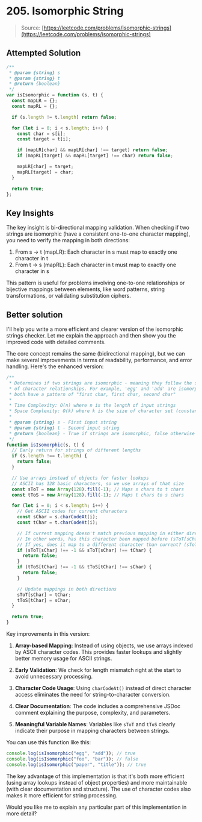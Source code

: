 # 205. Isomorphic String

> Source: [https://leetcode.com/problems/isomorphic-strings](https://leetcode.com/problems/isomorphic-strings)

## Attempted Solution

```js
/**
 * @param {string} s
 * @param {string} t
 * @return {boolean}
 */
var isIsomorphic = function (s, t) {
  const mapLR = {};
  const mapRL = {};

  if (s.length != t.length) return false;

  for (let i = 0; i < s.length; i++) {
    const char = s[i];
    const target = t[i];

    if (mapLR[char] && mapLR[char] !== target) return false;
    if (mapRL[target] && mapRL[target] !== char) return false;

    mapLR[char] = target;
    mapRL[target] = char;
  }

  return true;
};
```

## Key Insights

The key insight is bi-directional mapping validation. When checking if two strings are isomorphic (have a consistent one-to-one character mapping), you need to verify the mapping in both directions:

1. From s → t (mapLR): Each character in s must map to exactly one character in t
2. From t → s (mapRL): Each character in t must map to exactly one character in s

This pattern is useful for problems involving one-to-one relationships or bijective mappings between elements, like word patterns, string transformations, or validating substitution ciphers.

## Better solution

I'll help you write a more efficient and clearer version of the isomorphic strings checker. Let me explain the approach and then show you the improved code with detailed comments.

The core concept remains the same (bidirectional mapping), but we can make several improvements in terms of readability, performance, and error handling. Here's the enhanced version:

```javascript
/**
 * Determines if two strings are isomorphic - meaning they follow the same pattern
 * of character relationships. For example, 'egg' and 'add' are isomorphic because
 * both have a pattern of "first char, first char, second char"
 *
 * Time Complexity: O(n) where n is the length of input strings
 * Space Complexity: O(k) where k is the size of character set (constant for ASCII)
 *
 * @param {string} s - First input string
 * @param {string} t - Second input string
 * @return {boolean} - True if strings are isomorphic, false otherwise
 */
function isIsomorphic(s, t) {
  // Early return for strings of different lengths
  if (s.length !== t.length) {
    return false;
  }

  // Use arrays instead of objects for faster lookups
  // ASCII has 128 basic characters, so we use arrays of that size
  const sToT = new Array(128).fill(-1); // Maps s chars to t chars
  const tToS = new Array(128).fill(-1); // Maps t chars to s chars

  for (let i = 0; i < s.length; i++) {
    // Get ASCII codes for current characters
    const sChar = s.charCodeAt(i);
    const tChar = t.charCodeAt(i);

    // If current mapping doesn't match previous mapping in either direction
    // In other words, has this character been mapped before (sToT[sChar] !== -1)
    // If yes, does it map to a different character than current? (sToT[sChar] !== tChar)
    if (sToT[sChar] !== -1 && sToT[sChar] !== tChar) {
      return false;
    }
    if (tToS[tChar] !== -1 && tToS[tChar] !== sChar) {
      return false;
    }

    // Update mappings in both directions
    sToT[sChar] = tChar;
    tToS[tChar] = sChar;
  }

  return true;
}
```

Key improvements in this version:

1. **Array-based Mapping**: Instead of using objects, we use arrays indexed by ASCII character codes. This provides faster lookups and slightly better memory usage for ASCII strings.

2. **Early Validation**: We check for length mismatch right at the start to avoid unnecessary processing.

3. **Character Code Usage**: Using `charCodeAt()` instead of direct character access eliminates the need for string-to-character conversion.

4. **Clear Documentation**: The code includes a comprehensive JSDoc comment explaining the purpose, complexity, and parameters.

5. **Meaningful Variable Names**: Variables like `sToT` and `tToS` clearly indicate their purpose in mapping characters between strings.

You can use this function like this:

```javascript
console.log(isIsomorphic("egg", "add")); // true
console.log(isIsomorphic("foo", "bar")); // false
console.log(isIsomorphic("paper", "title")); // true
```

The key advantage of this implementation is that it's both more efficient (using array lookups instead of object properties) and more maintainable (with clear documentation and structure). The use of character codes also makes it more efficient for string processing.

Would you like me to explain any particular part of this implementation in more detail?
